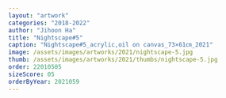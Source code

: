 ```yaml
---
layout: "artwork"
categories: "2018-2022"
author: "Jihoon Ha"
title: "Nightscape#5"
caption: "Nightscape#5_acrylic,oil on canvas_73×61㎝_2021"
image: /assets/images/artworks/2021/nightscape-5.jpg
thumb: /assets/images/artworks/2021/thumbs/nightscape-5.jpg
order: 22010505
sizeScore: 05
orderByYear: 2021059
---
```

